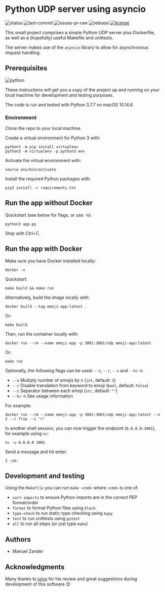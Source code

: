 # Python UDP server using asyncio

![status](https://img.shields.io/github/workflow/status/manuelzander/python_udp_server/python_udp_server/master?label=actions&logo=github&style=for-the-badge) ![last-commit](https://img.shields.io/github/last-commit/manuelzander/python_udp_server/master?logo=github&style=for-the-badge) ![issues-pr-raw](https://img.shields.io/github/issues-pr-raw/manuelzander/python_udp_server?label=open%20prs&logo=github&style=for-the-badge) ![release](https://img.shields.io/github/v/release/manuelzander/python_udp_server?&style=for-the-badge) [![license](https://img.shields.io/badge/License-MIT-yellow.svg?style=for-the-badge)](https://opensource.org/licenses/MIT)

This small project comprises a simple Python UDP server plus Dockerfile, as well as a (hopefully) useful Makefile and unittests.

The server makes use of the `asyncio` library to allow for asynchronous request handling.

## Prerequisites

![python](https://img.shields.io/badge/python-3.7-blue?style=for-the-badge&logo=python&logoColor=white)

These instructions will get you a copy of the project up and running on your local machine for development and testing purposes.

The code is run and tested with Python 3.7.7 on macOS 10.14.6.

### Environment

Clone the repo to your local machine.

Create a virtual environment for Python 3 with:

    python3 -m pip install virtualenv
    python3 -m virtualenv -p python3 env

Activate the virtual environment with:

    source env/bin/activate

Install the required Python packages with:

    pip3 install -r requirements.txt

## Run the app without Docker

Quickstart (see below for flags, or use `-h`):

    python3 app.py

Stop with Ctrl+C.

## Run the app with Docker

Make sure you have Docker installed locally:

    docker -v
    
Quickstart:

    make build && make run

Alternatively, build the image locally with:

    docker build --tag emoji-app:latest .
    
Or:

    make build

Then, run the container locally with:
    
    docker run --rm --name emoji-app -p 3001:3001/udp emoji-app:latest

Or:

    make run

Optionally, the following flags can be used: `--n`, `--r`, `--s` and `--h/-h`:

* `--n` Multiply number of emojis by n (`int`, default: `1`)
* `--r` Disable translation from keyword to emoji (`bool`, default: `False`)
* `--s` Separator between each emoji (`str`, default: `""`)
* `--h/-h` See usage information

For example:

    docker run --rm --name emoji-app -p 3001:3001/udp emoji-app:latest --n 2 --r True --s "+"
    
In another shell session, you can now trigger the endpoint (`0.0.0.0:3001`), for example using `nc`:

    nc -u 0.0.0.0 3001

Send a message and hit enter:

    2 :ok:

## Development and testing

Using the `Makefile` you can run `make <cmd>` where `<cmd>` is one of:

* `sort-imports` to ensure Python imports are in the correct PEP format/order
* `format` to format Python files using `black`
* `type-check` to run static type checking using `mypy`
* `test` to run unittests using `pytest`
* `all` to run all steps (or just type `make`)

## Authors

* Manuel Zander

## Acknowledgments

Many thanks to [julvo](https://github.com/julvo) for his review and great suggestions during development of this software 😊
